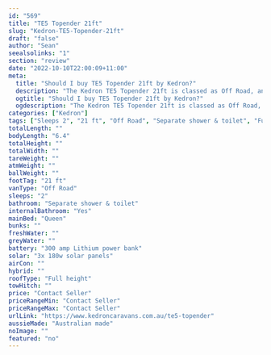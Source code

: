 ```yaml
---
id: "569"
title: "TE5 Topender 21ft"
slug: "Kedron-TE5-Topender-21ft"
draft: "false"
author: "Sean"
seealsolinks: "1"
section: "review"
date: "2022-10-10T22:00:09+11:00"
meta:
  title: "Should I buy TE5 Topender 21ft by Kedron?"
  description: "The Kedron TE5 Topender 21ft is classed as Off Road, and sleeps 2 people. It is Australian made and comes in at 21 ft. It generally has Separate shower & toilet."
  ogtitle: "Should I buy TE5 Topender 21ft by Kedron?"
  ogdescription: "The Kedron TE5 Topender 21ft is classed as Off Road, and sleeps 2 people. It is Australian made and comes in at 21 ft. It generally has Separate shower & toilet."
categories: ["Kedron"]
tags: ["Sleeps 2", "21 ft", "Off Road", "Separate shower & toilet", "Full height", "Price Unknown", "Australian made"]
totalLength: ""
bodyLength: "6.4"
totalHeight: ""
totalWidth: ""
tareWeight: ""
atmWeight: ""
ballWeight: ""
footTag: "21 ft"
vanType: "Off Road"
sleeps: "2"
bathroom: "Separate shower & toilet"
internalBathroom: "Yes"
mainBed: "Queen"
bunks: ""
freshWater: ""
greyWater: ""
battery: "300 amp Lithium power bank"
solar: "3x 180w solar panels"
airCon: ""
hybrid: ""
roofType: "Full height"
towHitch: ""
price: "Contact Seller"
priceRangeMin: "Contact Seller"
priceRangeMax: "Contact Seller"
urlLink: "https://www.kedroncaravans.com.au/te5-topender"
aussieMade: "Australian made"
noImage: ""
featured: "no"
---
```


